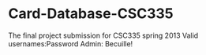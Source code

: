 Card-Database-CSC335
====================

The final project submission for CSC335 spring 2013
Valid usernames:Password
Admin: Becuille!
